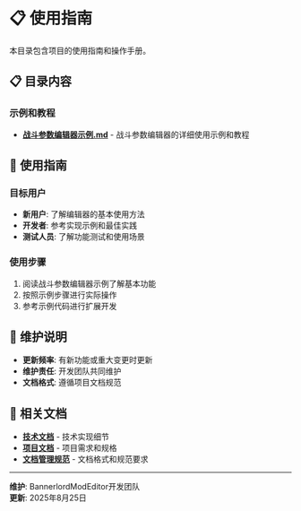 # 📋 使用指南

本目录包含项目的使用指南和操作手册。

## 📋 目录内容

### 示例和教程
- **[战斗参数编辑器示例.md](战斗参数编辑器示例.md)** - 战斗参数编辑器的详细使用示例和教程

## 🎯 使用指南

### 目标用户
- **新用户**: 了解编辑器的基本使用方法
- **开发者**: 参考实现示例和最佳实践
- **测试人员**: 了解功能测试和使用场景

### 使用步骤
1. 阅读战斗参数编辑器示例了解基本功能
2. 按照示例步骤进行实际操作
3. 参考示例代码进行扩展开发

## 📝 维护说明

- **更新频率**: 有新功能或重大变更时更新
- **维护责任**: 开发团队共同维护
- **文档格式**: 遵循项目文档规范

## 🔗 相关文档

- **[技术文档](../development/technical/)** - 技术实现细节
- **[项目文档](../development/project/)** - 项目需求和规格
- **[文档管理规范](../CLAUDE.md)** - 文档格式和规范要求

---

**维护**: BannerlordModEditor开发团队  
**更新**: 2025年8月25日
